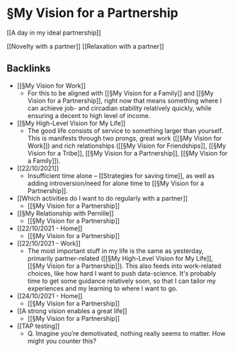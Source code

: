 # §My Vision for a Partnership
[[A day in my ideal partnership]]

[[Novelty with a partner]]
[[Relaxation with a partner]]

## Backlinks
* [[§My Vision for Work]]
	* For this to be aligned with [[§My Vision for a Family]] and [[§My Vision for a Partnership]], right now that means something where I can achieve job- and circadian stability relatively quickly, while ensuring a decent to high level of income.
* [[§My High-Level Vision for My Life]]
	* The good life consists of service to something larger than yourself. This is manifests through two prongs, great work ([[§My Vision for Work]]) and rich relationships ([[§My Vision for Friendships]], [[§My Vision for a Tribe]], [[§My Vision for a Partnership]], [[§My Vision for a Family]]).
* [[22/10/2021]]
	* Insufficient time alone – [[Strategies for saving time]], as well as adding introversion/need for alone time to [[§My Vision for a Partnership]].
* [[Which activities do I want to do regularly with a partner]]
	* [[§My Vision for a Partnership]]
* [[§My Relationship with Pernille]]
	* [[§My Vision for a Partnership]]
* [[22/10/2021 - Home]]
	* [[§My Vision for a Partnership]]
* [[22/10/2021 - Work]]
	* The most important stuff in my life is the same as yesterday, primarily partner-related ([[§My High-Level Vision for My Life]], [[§My Vision for a Partnership]]). This also feeds into work-related choices, like how hard I want to push data-science. It's probably time to get some guidance relatively soon, so that I can tailor my experiences and my learning to where I want to go.
* [[24/10/2021 - Home]]
	* [[§My Vision for a Partnership]] 
* [[A strong vision enables a great life]]
	* [[§My Vision for a Partnership]]
* [[TAP testing]]
	* Q. Imagine you’re demotivated, nothing really seems to matter. How might you counter this?

<!-- {BearID:F3A4CC7B-7C8E-45F5-8B7C-CFBF846D01CD-30985-0000007257EC9EA7} -->
